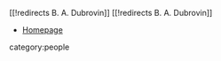 [[!redirects B. A. Dubrovin]]
[[!redirects B. A. Dubrovin]]
* [Homepage](https://people.sissa.it/~dubrovin/)

category:people